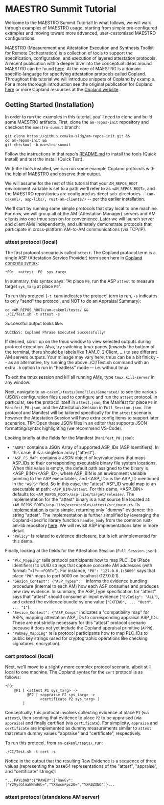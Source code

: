 # MAESTRO Summit Tutorial

Welcome to the MAESTRO Summit Tutorial!  In what follows, we will walk through examples of MAESTRO usage, starting from simple pre-configured examples and moving toward more advanced, user-customized MAESTRO configurations.

MAESTRO (Measurement and Attestation Execution and Synthesis Toolkit for Remote Orchestration) is a collection of tools to support the specification, configuration, and execution of layered attestation protocols.  A recent publication with a deeper dive into the conceptual ideas around MAESTRO can be found [here](https://dl.acm.org/doi/10.1007/978-3-031-77382-2_17).  At the core of MAESTRO is a domain-specific-language for specifying attestation protocols called Copland.  Throughout this tutorial we will introduce snippets of Copland by example.  For a more thorough introduction see the original publication for Copland [here](https://link.springer.com/chapter/10.1007/978-3-030-17138-4_9) or more Copland resources at the [Copland website](https://copland-lang.org/).      

## Getting Started (Installation)

In order to run the examples in this tutorial, you'll need to clone and build some MAESTRO artifacts.  First, clone the `am-repos-init` repository and checkout the `maestro-summit` branch:

```
git clone https://github.com/ku-sldg/am-repos-init.git &&
cd am-repos-init &&
git checkout -b maestro-summit
```

Follow the instructions in that repo's [README.md](https://github.com/ku-sldg/am-repos-init/tree/maestro-summit) to install the tools (Quick Install) and test the install (Quick Test).

With the tools installed, we can run some example Copland protocols with the help of MAESTRO and observe their output.  

We will assume for the rest of this tutorial that your `AM_REPOS_ROOT` environment variable is set to a path we'll refer to as `<AM_REPOS_ROOT>`, and the MAESTRO repositories are configured as direct sub-directories -- `(am-cakeml/, asp-libs/, rust-am-clients/)` -- per the earlier installation.

We'll start by running some simple protocols that stay local to one machine.  For now, we will group all of the AM (Attestation Manager) servers and AM clients into one tmux session for convenience.  Later we will launch server and client AMs independently, and ultimately demonstrate protocols that participate in cross-platform AM-to-AM communications (via TCP/IP).

### attest protocol (local)

The first protocol scenario is called `attest`.  The Copland protocol term is a single ASP (Attestation Service Provider) term seen here in [Copland concrete syntax](https://ku-sldg.github.io/copland/resources/tutorial/README#:~:text=in%20the%20paper.-,Copland%20Syntax,-A%20symbol%20is):

```
*P0:  <attest  P0  sys_targ>
```

In summary, this syntax says:  "At place `P0`, run the ASP `attest` to measure target `sys_targ` at place `P0`".

To run this protocol (`-t term` indicates the protocol term to run, `-s` indicates to only "send" the protocol, and NOT to do an Appraisal Summary):

```
cd <AM_REPOS_ROOT>/am-cakeml/tests/ &&
./CI/Test.sh -t attest -s
```

Successful output looks like:
```
SUCCESS: Copland Phrase Executed Successfully!
```
If desired, scroll up on the tmux window to view selected outputs during protocol execution.  Also, try switching tmux panes (towards the bottom of the terminal, there should be labels like 1:AM_0, 2:Client, ...) to see different AM servers outputs.  Your mileage may vary here, tmux can be a bit finicky -- as an alternative, try running the above ./CI/Test.sh command with an extra `-h` option to run in "headless" mode -- i.e. without tmux.

To exit the tmux session and kill all running AMs, type `tmux kill-server` in any window.

Next, navigate to `am-cakeml/tests/DemoFiles/Generated/` to see the various (JSON) configuration files used to configure and run the `attest` protocol.  In particular, see the protocol itself in `attest.json`, the Manifest for place `P0` in `Manifest_P0.json`, and the Attestation Session in `Full_Session.json`.  The protocol and Manifest will be tailored specifically for the `attest` scenario, however the Attestation Session will have extra config items to support later scenarios.  TIP:  Open these JSON files in an editor that supports JSON formatting/syntax highlighting (we recommend VS-Code).

Looking briefly at the fields for the Manifest (`Manifest_P0.json`): 
* `"ASPS"` contains a JSON Array of supported ASP_IDs (ASP Identifiers).  In this case, it is a singleton array ["attest"].
* `"ASP_FS_MAP"` contains a JSON object of key/value pairs that maps ASP_IDs to their corresponding executable binary file system locations.  When this value is empty, the default path assigned to the binary is <ASP_BIN>/<ASP_ID>, where ASP_BIN is an environment variable pointing to the ASP executables, and <ASP_ID> is the ASP_ID mentioned in the `"ASPS"` field.  So in this case, the "attest" ASP_ID would map to an executable at path:  `<ASP_BIN>/attest`.  For this demo, <ASP_BIN> defaults to:  `<AM_REPOS_ROOT>/asp-libs/target/release/`.  The implementation for the "attest" binary is a rust source file located at:  `<AM_REPOS_ROOT>/asp-libs/executables/attest/src/main.rs`.  Its [implementation](https://github.com/ku-sldg/asp-libs/blob/maestro-summit/executables/attest/src/main.rs) is quite simple, returning only "dummy" evidence:  the string "attest".  The implementation is further simplified by leveraging the Copland-specific library function `handle_body` from the common rust-am-lib repository [here](https://github.com/ku-sldg/rust-am-lib/blob/045e9c65d81761cc09743f487f8053de996050ee/src/copland.rs#L458).  We will revisit ASP implementations later in more detail.
* `"Policy"` is related to evidence disclosure, but is left unimplemented for this demo.

Finally, looking at the fields for the Attestation Session (`Full_Session.json`):
* `"Plc_Mapping"` tells protocol participants how to map PLC_IDs (Place identifiers) to UUID strings that capture concrete AM addresses (with format:  "`<IP>:<PORT>`").  For instance, `"P0": "127.0.0.1:5000"` says that place `"P0"` maps to port 5000 on localhost (127.0.0.1).
* `"Sesion_Context": {"ASP_Types":  ` informs the evidence bundling procedure (internal to each AM) how each ASP consumes and produces new raw evidence.  In summary, the ASP_Type specification for "attest" says that "attest" should consume all input evidence (`"EvInSig": "ALL"`), and extend the evidence bundle by one value (`"EXTEND", ... "OutN", ... "1"`).  
* `"Sesion_Context": {"ASP_Comps"` indicates a "compatibility map" for ASPs, mapping attestation ASP_IDs to corresponding appraisal ASP_IDs.  These are not strictly necessary for this "attest" protocol scenario because it does not yet include the Copland appraisal primitive (`APPR`).
* `"PubKey_Mapping"` tells protocol participants how to map PLC_IDs to public key strings (used for cryptographic operations like checking signatures, encryption).

### cert protocol (local)

Next, we'll move to a slightly more complex protocol scenario, albeit still local to one machine.  The Copland syntax for the `cert` protocol is as follows:

```
*P0:  
    @P1 [ <attest P1 sys_targ> ->
          @P2 [ <appraise P2 sys_targ> ->
                <certificate P2 sys_targ> ]
        ]
```
Conceptually, this protocol involves collecting evidence at place `P1` (via `attest`), then sending that evidence to place `P2` to be appraised (via `appraise`) and finally certified (via `certificate`).  For simplicity, `appraise` and `certificate` are implemented as dummy measurements similar to `attest` that return dummy values "appraise" and "certificate", respectively.

To run this protocol, from `am-cakeml/tests/`, run:

```
./CI/Test.sh -t cert -s
```

Notice in the output that the resulting Raw Evidence is a sequence of three values (representing the base64 representations of the "attest", "appraise", and "certificate" strings):

```
"...PAYLOAD":{"RAWEV":{"RawEv":["Y2VydGlmaWNhdGU=","YXBwcmFpc2U=","YXR0ZXN0"]}...
```

### attest protocol (standalone AM server)